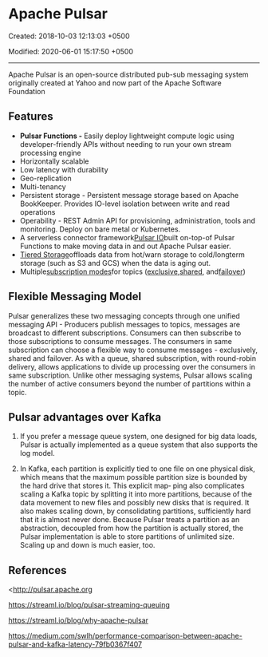# Apache Pulsar

Created: 2018-10-03 12:13:03 +0500

Modified: 2020-06-01 15:17:50 +0500

---

Apache Pulsar is an open-source distributed pub-sub messaging system originally created at Yahoo and now part of the Apache Software Foundation

## Features
-   **Pulsar Functions -** Easily deploy lightweight compute logic using developer-friendly APIs without needing to run your own stream processing engine
-   Horizontally scalable
-   Low latency with durability
-   Geo-replication
-   Multi-tenancy
-   Persistent storage - Persistent message storage based on Apache BookKeeper. Provides IO-level isolation between write and read operations
-   Operability - REST Admin API for provisioning, administration, tools and monitoring. Deploy on bare metal or Kubernetes.
-   A serverless connector framework[Pulsar IO](http://pulsar.apache.org/docs/en/io-overview)built on-top-of Pulsar Functions to make moving data in and out Apache Pulsar easier.
-   [Tiered Storage](http://pulsar.apache.org/docs/en/concepts-tiered-storage)offloads data from hot/warn storage to cold/longterm storage (such as S3 and GCS) when the data is aging out.
-   Multiple[subscription modes](http://pulsar.apache.org/docs/en/concepts-messaging#subscription-modes)for topics ([exclusive](http://pulsar.apache.org/docs/en/concepts-messaging#exclusive),[shared](http://pulsar.apache.org/docs/en/concepts-messaging#shared), and[failover](http://pulsar.apache.org/docs/en/concepts-messaging#failover))

## Flexible Messaging Model

Pulsar generalizes these two messaging concepts through one unified messaging API - Producers publish messages to topics, messages are broadcast to different subscriptions. Consumers can then subscribe to those subscriptions to consume messages. The consumers in same subscription can choose a flexible way to consume messages - exclusively, shared and failover. As with a queue, shared subscription, with round-robin delivery, allows applications to divide up processing over the consumers in same subscription. Unlike other messaging systems, Pulsar allows scaling the number of active consumers beyond the number of partitions within a topic.

## Pulsar advantages over Kafka

1.  If you prefer a message queue system, one designed for big data loads, Pulsar is actually implemented as a queue system that also supports the log model.

2.  In Kafka, each partition is explicitly tied to one file on one physical disk, which means that the maximum possible partition size is bounded by the hard drive that stores it. This explicit map‐ ping also complicates scaling a Kafka topic by splitting it into more partitions, because of the data movement to new files and possibly new disks that is required. It also makes scaling down, by consolidating partitions, sufficiently hard that it is almost never done. Because Pulsar treats a partition as an abstraction, decoupled from how the partition is actually stored, the Pulsar implementation is able to store partitions of unlimited size. Scaling up and down is much easier, too.

## References

<http://pulsar.apache.org

<https://streaml.io/blog/pulsar-streaming-queuing>

<https://streaml.io/blog/why-apache-pulsar>

<https://medium.com/swlh/performance-comparison-between-apache-pulsar-and-kafka-latency-79fb0367f407>
